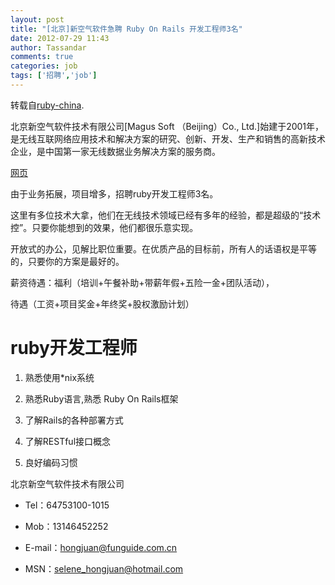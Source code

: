 ```yaml
---
layout: post
title: "[北京]新空气软件急聘 Ruby On Rails 开发工程师3名"
date: 2012-07-29 11:43
author: Tassandar
comments: true
categories: job
tags: ['招聘','job']
---
```

转载自[ruby-china](http://ruby-china.org/topics/3285).

北京新空气软件技术有限公司[Magus Soft （Beijing）Co., Ltd.]始建于2001年，是无线互联网络应用技术和解决方案的研究、创新、开发、生产和销售的高新技术企业，是中国第一家无线数据业务解决方案的服务商。

[网页](http://cmb.funguide.com.cn/funguide_movie/)

 由于业务拓展，项目增多，招聘ruby开发工程师3名。

这里有多位技术大拿，他们在无线技术领域已经有多年的经验，都是超级的“技术控”。只要你能想到的效果，他们都很乐意实现。

开放式的办公，见解比职位重要。在优质产品的目标前，所有人的话语权是平等的，只要你的方案是最好的。

薪资待遇：福利（培训+午餐补助+带薪年假+五险一金+团队活动），

待遇（工资+项目奖金+年终奖+股权激励计划）
# ruby开发工程师

1. 熟悉使用*nix系统

2. 熟悉Ruby语言,熟悉 Ruby On Rails框架

3. 了解Rails的各种部署方式

4. 了解RESTful接口概念

5. 良好编码习惯

北京新空气软件技术有限公司

* Tel：64753100-1015

* Mob：13146452252

* E-mail：hongjuan@funguide.com.cn

* MSN：selene_hongjuan@hotmail.com
